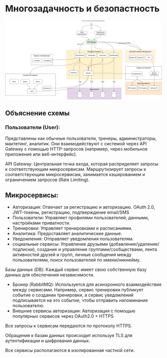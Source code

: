 # Многозадачность и безопастность

![diagrams](../diagrams/concurency.jpg)

## Объяснение схемы
### Пользователи (User): 
Представлены как обычные пользователи, тренеры, администраторы, мактетинг, аналитик. Они взаимодействуют с системой через API Gateway с помощью HTTP-запросов (например, через мобильное приложение или веб-интерфейс).

API Gateway: Центральная точка входа, которая распределяет запросы к соответствующим микросервисам. Маршрутизирует запросы к соответствующим микросервисам, занимается   кэшированием и ограничением запросов (Rate Limiting).

## Микросервисы:
* Авторизация: Отвечает за регистрацию и авторизацию.  OAuth 2.0, JWT-токены, регистрацию, подтверждение email/SMS
* Пользователи: Управляет профилями пользователей, данными, настройками приватности.
* Тренировки: Управляет тренировками и расписаниями.
* Аналитика: Предоставляет аналитические данные.
* Уведомления: Отправляет уведомления пользователям.
* социальные сервисы: Управление друзьями (добавление/удаление/подписки), создание и управление группами/сообществами, лента активностей друзей и групп, личные сообщения между пользователями, поиск пользователей по имени/никнейму.

Базы данных (DB): Каждый сервис имеет свою собственную базу данных для обеспечения независимости.
* Брокер (RabbitMQ): Используется для асинхронного взаимодействия между сервисами. Например, сервис тренировки публикует событие о создании тренировки, а сервис уведомлений подписывается на это событие, чтобы отправить напоминание пользователю.
* Внешние сервисы авторизации: Авторизация с помощью популярных сервисов через OAuth2.0 + HTTPS

Все запросы к сервисам передаются по протоколу HTTPS.

Обращения к базам данных происходит используя TLS для аутентификации и шифрования данных.

Все сервисы располагаются в изолированная частной сети.